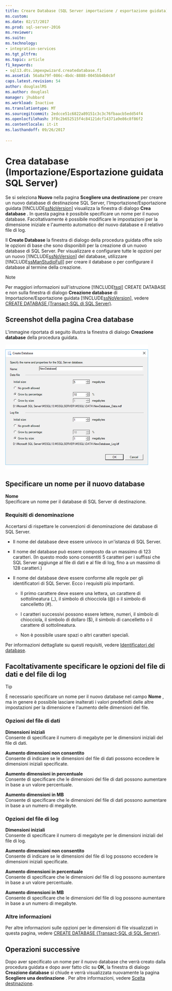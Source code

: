 ```yaml
---
title: Creare Database (SQL Server importazione / esportazione guidata) | Documenti Microsoft
ms.custom: 
ms.date: 02/17/2017
ms.prod: sql-server-2016
ms.reviewer: 
ms.suite: 
ms.technology:
- integration-services
ms.tgt_pltfrm: 
ms.topic: article
f1_keywords:
- sql13.dts.impexpwizard.createdatabase.f1
ms.assetid: 56a8a79f-086c-4bdc-8888-0045bb4b0cbf
caps.latest.revision: 54
author: douglaslMS
ms.author: douglasl
manager: jhubbard
ms.workload: Inactive
ms.translationtype: MT
ms.sourcegitcommit: 2edcce51c6822a89151c3c3c76fbaacb5edd54f4
ms.openlocfilehash: 3f8c2b652515f4c84121dcf14371a9e86c8f86f2
ms.contentlocale: it-it
ms.lasthandoff: 09/26/2017

---
```

# <a name="create-database-sql-server-import-and-export-wizard"></a>Crea database (Importazione/Esportazione guidata SQL Server)
Se si seleziona **Nuovo** nella pagina **Scegliere una destinazione** per creare un nuovo database di destinazione SQL Server, l'Importazione/Esportazione guidata [!INCLUDE[ssNoVersion](../../includes/ssnoversion-md.md)] visualizza la finestra di dialogo **Crea database** . In questa pagina è possibile specificare un nome per il nuovo database. Facoltativamente è possibile modificare le impostazioni per la dimensione iniziale e l'aumento automatico del nuovo database e il relativo file di log. 

Il **Create Database** la finestra di dialogo della procedura guidata offre solo le opzioni di base che sono disponibili per la creazione di un nuovo database di SQL Server. Per visualizzare e configurare tutte le opzioni per un nuovo [!INCLUDE[ssNoVersion](../../includes/ssnoversion-md.md)] del database, utilizzare [!INCLUDE[ssManStudioFull](../../includes/ssmanstudiofull-md.md)] per creare il database o per configurare il database al termine della creazione. 

> [!NOTE]
> Per maggiori informazioni sull'istruzione [!INCLUDE[tsql](../../includes/tsql-md.md)] CREATE DATABASE e non sulla finestra di dialogo **Creazione database** di Importazione/Esportazione guidata [!INCLUDE[ssNoVersion](../../includes/ssnoversion-md.md)], vedere [CREATE DATABASE &#40;Transact-SQL di SQL Server&#41;](../../t-sql/statements/create-database-sql-server-transact-sql.md).  

## <a name="screen-shot-of-the-create-database-page"></a>Screenshot della pagina Crea database  
L'immagine riportata di seguito illustra la finestra di dialogo **Creazione database** della procedura guidata.  

![Pagina di database crea dell'importazione / esportazione guidata](../../integration-services/import-export-data/media/create-database.png "pagina di database crea dell'importazione / esportazione guidata")  

## <a name="provide-a-name-for-the-new-database"></a>Specificare un nome per il nuovo database  
**Nome**  
 Specificare un nome per il database di SQL Server di destinazione.
 
### <a name="naming-requirements"></a>Requisiti di denominazione
Accertarsi di rispettare le convenzioni di denominazione dei database di SQL Server.  
  
-   Il nome del database deve essere univoco in un'istanza di SQL Server.  
  
-   Il nome del database può essere composto da un massimo di 123 caratteri. (In questo modo sono consentiti 5 caratteri per i suffissi che SQL Server aggiunge al file di dati e al file di log, fino a un massimo di 128 caratteri.)  
  
-   Il nome del database deve essere conforme alle regole per gli identificatori di SQL Server. Ecco i requisiti più importanti.  
  
    -   Il primo carattere deve essere una lettera, un carattere di sottolineatura (_), il simbolo di chiocciola (@) o il simbolo di cancelletto (#).  
  
    -   I caratteri successivi possono essere lettere, numeri, il simbolo di chiocciola, il simbolo di dollaro ($), il simbolo di cancelletto o il carattere di sottolineatura.  
  
    -   Non è possibile usare spazi o altri caratteri speciali.  
  
Per informazioni dettagliate su questi requisiti, vedere [Identificatori del database](../../relational-databases/databases/database-identifiers.md).  

## <a name="optionally-specify-data-file-and-log-file-options"></a>Facoltativamente specificare le opzioni del file di dati e del file di log

> [!TIP]
> È necessario specificare un nome per il nuovo database nel campo **Nome** , ma in genere è possibile lasciare inalterati i valori predefiniti delle altre impostazioni per la dimensione e l'aumento delle dimensioni del file.

### <a name="data-file-options"></a>Opzioni del file di dati  
 **Dimensioni iniziali**  
 Consente di specificare il numero di megabyte per le dimensioni iniziali del file di dati.  
  
 **Aumento dimensioni non consentito**  
 Consente di indicare se le dimensioni del file di dati possono eccedere le dimensioni iniziali specificate.  
  
 **Aumento dimensioni in percentuale**  
 Consente di specificare che le dimensioni del file di dati possono aumentare in base a un valore percentuale.  
  
 **Aumento dimensioni in MB**  
 Consente di specificare che le dimensioni del file di dati possono aumentare in base a un numero di megabyte.  
  
### <a name="log-file-options"></a>Opzioni del file di log  
 **Dimensioni iniziali**  
 Consente di specificare il numero di megabyte per le dimensioni iniziali del file di log.  
  
 **Aumento dimensioni non consentito**  
 Consente di indicare se le dimensioni del file di log possono eccedere le dimensioni iniziali specificate.  
  
 **Aumento dimensioni in percentuale**  
 Consente di specificare che le dimensioni del file di log possono aumentare in base a un valore percentuale.  
  
 **Aumento dimensioni in MB**  
 Consente di specificare che le dimensioni del file di log possono aumentare in base a un numero di megabyte.  

### <a name="more-info"></a>Altre informazioni
Per altre informazioni sulle opzioni per le dimensioni di file visualizzati in questa pagina, vedere [CREATE DATABASE &#40;Transact-SQL di SQL Server&#41;](../../t-sql/statements/create-database-sql-server-transact-sql.md). 

## <a name="whats-next"></a>Operazioni successive  
 Dopo aver specificato un nome per il nuovo database che verrà creato dalla procedura guidata e dopo aver fatto clic su **OK**, la finestra di dialogo **Creazione database** si chiude e verrà visualizzata nuovamente la pagina **Scegliere una destinazione** . Per altre informazioni, vedere [Scelta destinazione](../../integration-services/import-export-data/choose-a-destination-sql-server-import-and-export-wizard.md).  


